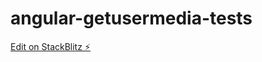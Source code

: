 # angular-getusermedia-tests

[Edit on StackBlitz ⚡️](https://stackblitz.com/edit/angular-user-media-video-5egomv)